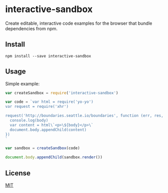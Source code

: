 # interactive-sandbox

Create editable, interactive code examples for the browser that bundle dependencies from npm.

## Install

```
npm install --save interactive-sandbox
```

## Usage

Simple example:

```js
var createSandbox = require('interactive-sandbox')

var code = `var html = require('yo-yo')
var request = require('xhr')

request('http://boundaries.seattle.io/boundaries', function (err, res, body) {
  console.log(body)
  var content = html\`<p>\${body}</p>\`
  document.body.appendChild(content)
})
`

var sandbox = createSandbox(code)

document.body.appendChild(sandbox.render())
```

## License
[MIT](LICENSE.md)
